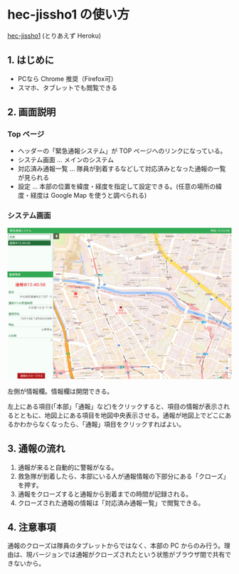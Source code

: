 # hec-jissho1 の使い方

[hec-jissho1](https://hec-jissho1.herokuapp.com) (とりあえず Heroku)

## 1. はじめに

+ PCなら Chrome 推奨（Firefox可）
+ スマホ、タブレットでも閲覧できる

## 2. 画面説明

### Top ページ

+ ヘッダーの「緊急通報システム」が TOP ページへのリンクになっている。
+ システム画面 ... メインのシステム
+ 対応済み通報一覧 ... 隊員が到着するなどして対応済みとなった通報の一覧が見られる
+ 設定 ... 本部の位置を緯度・経度を指定して設定できる。(任意の場所の緯度・経度は Google Map を使うと調べられる)

### システム画面

![スクリーンショット](./doc/images/hec-jissho1.png)

左側が情報欄。情報欄は開閉できる。

左上にある項目(「本部」「通報」など)をクリックすると、項目の情報が表示されるとともに、地図上にある項目を地図中央表示させる。通報が地図上でどこにあるかわからなくなったら、「通報」項目をクリックすればよい。

## 3. 通報の流れ

1. 通報が来ると自動的に警報がなる。
2. 救急隊が到着したら、本部にいる人が通報情報の下部分にある「クローズ」を押す。
3. 通報をクローズすると通報から到着までの時間が記録される。
4. クローズされた通報の情報は「対応済み通報一覧」で閲覧できる。

## 4. 注意事項

通報のクローズは隊員のタブレットからではなく、本部の PC からのみ行う。理由は、現バージョンでは通報がクローズされたという状態がブラウザ間で共有できないから。
